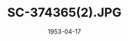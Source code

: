 ---
reference_code: 1
date: 1953-04-17
draft: false
level_of_description: 한국전쟁 /1.포로
media_type: photo
title: SC-374365(2).JPG
description: Dressed in winter clothes lined People's Army, the People's Army soldiers and prisoners of reinforcements. It was not easy for the UN forces to distinguish between them at the camp.
weight: 10

modified_at: 2021-07-13T04:35:03Z
created_at: 2021-06-02T04:35:03Z
link: https://www.youtube.com/embed/E_twoRhPk3M?start=250
components:
- "/items/한국전쟁/1.포로/RG-111-ADC-8191.png"

creators:
subjects: 
- 포획
sources: 
- NARA
venues: 
- 거제도
- 영등포
- 원주

public_access_status: true
copyright_status: true
---